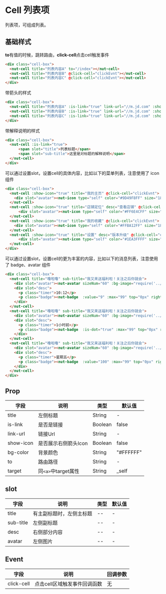 # Cell 列表项

列表项，可组成列表。

## 基础样式

**to**有值的时候，跳转路由，**click-cell**点击cell触发事件

```html
<div class="cell-box">
  <nut-cell title="列表内容A" to="/index"></nut-cell>
  <nut-cell title="列表内容B" @click-cell="clickEvnt"></nut-cell>
  <nut-cell title="列表内容C" @click-cell="clickEvnt"></nut-cell>
</div>
```

带箭头的样式

```html
<div class="cell-box">
  <nut-cell title="列表内容A" :is-link="true" link-url="//m.jd.com" :show-icon="true" target="_target"> </nut-cell>
  <nut-cell title="列表内容B" :is-link="true" link-url="//m.jd.com" :show-icon="true" target="_target"></nut-cell>
  <nut-cell title="列表内容C" :is-link="true" link-url="//m.jd.com" :show-icon="true" target="_target"></nut-cell>
</div>
```

带解释说明的样式
```html
<div class="cell-box">
  <nut-cell :is-link="true">
      <span slot="title">列表标题</span>
      <span slot="sub-title">这里是对标题的解释说明</span>
  </nut-cell>
</div>
```

可以通过设置slot，设置cell的具体内容，比如以下的菜单列表，注意使用了 icon 组件

```html
<div class="cell-box">
  <nut-cell :show-icon="true" title="我的主页" @click-cell="clickEvnt">
    <div slot="avatar"><nut-icon type="self" color="#9D49F8FF" size="18px" :url="require('../../assets/svg/avatar.svg')">></nut-icon></div>
  </nut-cell>
  <nut-cell :show-icon="true" title="店铺定位" desc="查看店铺" @click-cell="clickEvnt">
      <div slot="avatar"><nut-icon type="self" color="#FF6E4CFF" size="18px" :url="require('../../assets/svg/nav.svg')">></nut-icon></div>
  </nut-cell>
  <nut-cell :show-icon="true" title="我的收藏" @click-cell="clickEvnt">
    <div slot="avatar"><nut-icon type="self" color="#FFBA12FF" size="18px" :url="require('../../assets/svg/star.svg')">></nut-icon></div>
  </nut-cell>
  <nut-cell :show-icon="true" title="设置" desc="版本升级" @click-cell="clickEvnt">
      <div slot="avatar"><nut-icon type="self" color="#1EA3FFFF" size="18px" :url="require('../../assets/svg/set.svg')">></nut-icon></div>
  </nut-cell>
</div>
```
可以通过设置slot，设置cell的更为丰富的内容，比如以下的消息列表，注意使用了 badge、avatar 组件

```html
<div class="cell-box">
  <nut-cell title="噜啦噜" sub-title="我又来送福利啦！关注之后你就会">
    <div slot="avatar"><nut-avatar sizeNum="60" :bg-image="require('../../assets/img/cell-avatar.jpeg')" bg-icon></nut-avatar></div>
    <div slot="desc">
      <p class="timer">10:12</p>
      <p class="badge"><nut-badge  :value="9" :max="99" top="0px" right="15px"></nut-badge></p>
    </div>
  </nut-cell>
  <nut-cell title="噜啦噜" sub-title="我又来送福利啦！关注之后你就会">
    <div slot="avatar"><nut-avatar sizeNum="60" :bg-image="require('../../assets/img/cell-avatar.jpeg')" bg-icon></nut-avatar></div>
    <div slot="desc">
      <p class="timer">1小时前</p>
      <p class="badge"><nut-badge  :is-dot="true" :max="99" top="0px" right="5px"></nut-badge></p>
    </div>
  </nut-cell>
  <nut-cell title="噜啦噜" sub-title="我又来送福利啦！关注之后你就会">
    <div slot="avatar"><nut-avatar sizeNum="60" :bg-image="require('../../assets/img/cell-avatar.jpeg')" bg-icon></nut-avatar></div>
    <div slot="desc">
      <p class="timer">星期五</p>
      <p class="badge"><nut-badge  :value="100" :max="99" top="0px" right="25px"></nut-badge></p>
    </div>
  </nut-cell>
</div>
```

## Prop

| 字段 | 说明 | 类型 | 默认值
|----- | ----- | ----- | ----- 
| title | 左侧标题 | String | -
| is-link | 是否是链接 | Boolean | false
| link-url | 链接Url | String | -
| show-icon | 是否展示右侧箭头Icon | Boolean | false
| bg-color | 背景颜色 | String | "#FFFFFF"
| to      |路由路径| String |-|
| target |同`<a>`中target属性|String|_self|

## slot

| 字段 | 说明 | 类型 | 默认值
|----- | ----- | ----- | ----- 
| title | 有主副标题时，左侧主标题 | -- | -
| sub-title | 左侧副标题 | -- | -
| desc | 右侧部分内容 | -- | -
| avatar | 左侧图片 | -- | -

## Event
|字段|说明|回调参数|
|--|--|--|
|click-cell|点击cell区域触发事件回调函数|无|